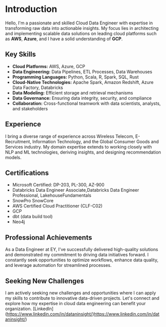 # Introduction

Hello, I'm a passionate and skilled Cloud Data Engineer with expertise in transforming raw data into actionable insights. My focus lies in architecting and implementing scalable data solutions on leading cloud platforms such as **AWS**, **Azure**, and I have a solid understanding of **GCP**.

## Key Skills
- **Cloud Platforms:** AWS, Azure, GCP
- **Data Engineering:** Data Pipelines, ETL Processes, Data Warehouses
- **Programming Languages:** Python, Scala, R, Spark, SQL, Rust
- **Cloud-Native Technologies:** Apache Spark, Amazon Redshift, Azure Data Factory, Databricks
- **Data Modeling:** Efficient storage and retrieval mechanisms
- **Data Governance:** Ensuring data integrity, security, and compliance
- **Collaboration:** Cross-functional teamwork with data scientists, analysts, and stakeholders

## Experience
I bring a diverse range of experience across Wireless Telecom, E-Recruitment, Information Technology, and the Global Consumer Goods and Services industry. My domain expertise extends to working closely with NLP and ML technologies, deriving insights, and designing recommendation models.

## Certifications
- Microsoft Certified: DP-203, PL-300, AZ-900
- Databricks Data Engineer Associate,Databricks Data Engineer Professional, LakehouseFundamentals
- SnowPro SnowCore
- AWS Certified Cloud Practitioner (CLF-C02)
- GCP
- dbt (data build tool)
- Neo4j

## Professional Achievements
As a Data Engineer at EY, I've successfully delivered high-quality solutions and demonstrated my commitment to driving data initiatives forward. I constantly seek opportunities to optimize workflows, enhance data quality, and leverage automation for streamlined processes.

## Seeking New Challenges
I am actively seeking new challenges and opportunities where I can apply my skills to contribute to innovative data-driven projects. Let's connect and explore how my expertise in cloud data engineering can benefit your organization.
[LinkedIn] (https://www.linkedin.com/in/dataninsight/)https://www.linkedin.com/in/dataninsight/)
